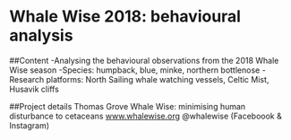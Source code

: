 # Whale Wise 2018: behavioural analysis

##Content
-Analysing the behavioural observations from the 2018 Whale Wise season
-Species: humpback, blue, minke, northern bottlenose 
-Research platforms: North Sailing whale watching vessels, Celtic Mist, Husavik cliffs

##Project details
Thomas Grove
Whale Wise: minimising human disturbance to cetaceans
www.whalewise.org
@whalewise (Faceboook & Instagram)
